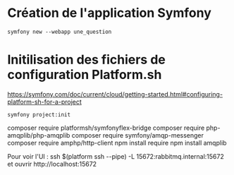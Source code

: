 # Création de l'application Symfony
```shell
symfony new --webapp une_question
```
# Initilisation des fichiers de configuration Platform.sh
https://symfony.com/doc/current/cloud/getting-started.html#configuring-platform-sh-for-a-project
```shell
symfony project:init
```

composer require platformsh/symfonyflex-bridge
composer require php-amqplib/php-amqplib
composer require symfony/amqp-messenger
composer require amphp/http-client
npm install require
npm install amqplib

Pour voir l'UI :
ssh $(platform ssh --pipe) -L 15672:rabbitmq.internal:15672
et ouvrir http://localhost:15672